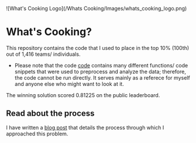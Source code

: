 ![What's Cooking Logo](/Whats Cooking/Images/whats_cooking_logo.png)

# What's Cooking?

This repository contains the code that I used to place in the top 10% (100th) out of 1,416 teams/ individuals.

* Please note that the code [code](cooking.py) contains many different functions/ code snippets that were used to preprocess and analyze the data; therefore, the code cannot be run directly. It serves mainly as a referece for myself and anyone else who might want to look at it.

The winning solution scored 0.81225 on the public leaderboard.

## Read about the process

I have written a [blog post](http://jeffwen.github.io/2015/12/19/whats_cooking) that details the process through which I approached this problem.

